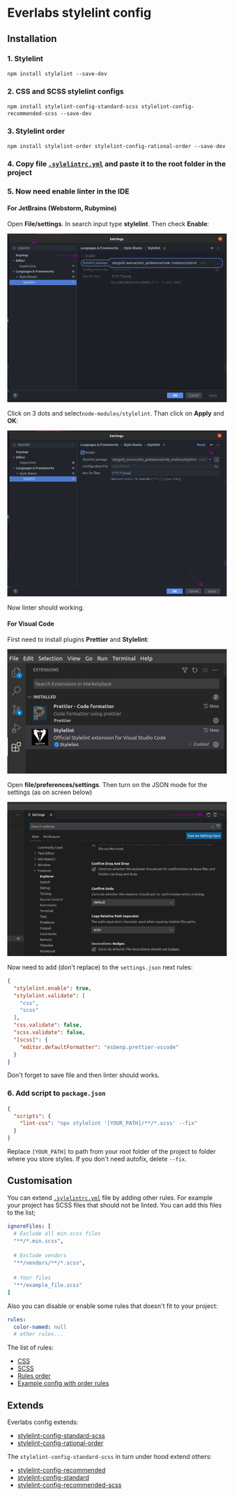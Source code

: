 # Everlabs stylelint config


## Installation


### 1. Stylelint
```
npm install stylelint --save-dev
```


### 2. CSS and SCSS stylelint configs
```
npm install stylelint-config-standard-scss stylelint-config-recommended-scss --save-dev
```


### 3. Stylelint order
```
npm install stylelint-order stylelint-config-rational-order --save-dev
```


### 4. Copy file [``.sylelintrc.yml``](.stylelintrc.yml) and paste it to the root folder in the project


### 5. Now need enable linter in the IDE


#### For JetBrains (Webstorm, Rubymine)
Open **File/settings**. In search input type **stylelint**. Then check **Enable**:

![jet_brains_step_1](assets/jetbrains_step_1.png)

Click on 3 dots and select``node-modules/stylelint``. Than click on **Apply** and **OK**:

![jet_brains_step_1](assets/jetbrains_step_2.png)

Now linter should working.


#### For Visual Code
First need to install plugins **Prettier** and **Stylelint**:

![jet_brains_step_1](assets/vs_step_1.png)

Open **file/preferences/settings**. Then turn on the JSON mode for the settings (as on screen below)

![jet_brains_step_1](assets/vs_step_2.png)

Now need to add (don't replace) to the ``settings.json`` next rules:
```json
{
  "stylelint.enable": true,
  "stylelint.validate": [
    "css",
    "scss"
  ],
  "css.validate": false,
  "scss.validate": false,
  "[scss]": {
    "editor.defaultFormatter": "esbenp.prettier-vscode"
  }
}
```
Don't forget to save file and then linter should works.


### 6. Add script to ``package.json``

```json
{
  "scripts": {
    "lint-css": "npx stylelint '[YOUR_PATH]/**/*.scss' --fix"
  }
}
```

Replace ``[YOUR_PATH]`` to path from your root folder of the project to folder where you store styles. If you don't need autofix, delete ``--fix``.


## Customisation


You can extend [``.sylelintrc.yml``](.stylelintrc.yml) file by adding other rules. For example your project has SCSS files that should not be linted. You can add this files to the list;

```yaml
ignoreFiles: [
  # Exclude all min.scss files
  "**/*.min.scss",

  # Exclude vendors
  "**/vendors/**/*.scss",
  
  # Your files
  "**/example_file.scss"
]
```

Also you can disable or enable some rules that doesn't fit to your project:

```yaml
rules:
  color-named: null
  # other rules...
```

The list of rules:
- [CSS](https://stylelint.io/user-guide/rules/list)
- [SCSS](https://github.com/stylelint-scss/stylelint-scss#list-of-rules)
- [Rules order](https://github.com/hudochenkov/stylelint-order)
- [Example config with order rules](https://github.com/maxdenaro/maxgraph-youtube-source/blob/master/stylelint/.stylelintrc)


## Extends


Everlabs config extends:
- [stylelint-config-standard-scss](https://github.com/stylelint-scss/stylelint-config-standard-scss)
- [stylelint-config-rational-order](https://github.com/constverum/stylelint-config-rational-order)

The ``stylelint-config-standard-scss`` in turn under hood extend others:
- [stylelint-config-recommended](https://stylelint.io/user-guide/rules/list/#avoid-errors)
- [stylelint-config-standard](https://github.com/stylelint/stylelint-config-standard/blob/main/index.js)
- [stylelint-config-recommended-scss](https://github.com/stylelint-scss/stylelint-config-recommended-scss)

